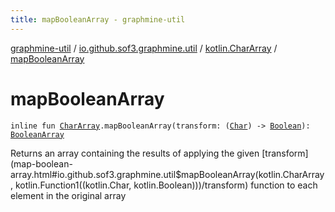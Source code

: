 ```yaml
---
title: mapBooleanArray - graphmine-util
---
```


[graphmine-util](../../index.html) / [io.github.sof3.graphmine.util](../index.html) / [kotlin.CharArray](index.html) / [mapBooleanArray](./map-boolean-array.html)

# mapBooleanArray

`inline fun `[`CharArray`](https://kotlinlang.org/api/latest/jvm/stdlib/kotlin/-char-array/index.html)`.mapBooleanArray(transform: (`[`Char`](https://kotlinlang.org/api/latest/jvm/stdlib/kotlin/-char/index.html)`) -> `[`Boolean`](https://kotlinlang.org/api/latest/jvm/stdlib/kotlin/-boolean/index.html)`): `[`BooleanArray`](https://kotlinlang.org/api/latest/jvm/stdlib/kotlin/-boolean-array/index.html)

Returns an array containing the results of applying the given [transform](map-boolean-array.html#io.github.sof3.graphmine.util$mapBooleanArray(kotlin.CharArray, kotlin.Function1((kotlin.Char, kotlin.Boolean)))/transform) function to each element in the
original array


